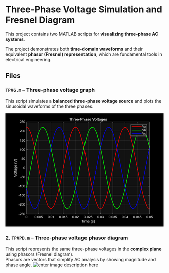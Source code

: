 ﻿# Three-Phase Voltage Simulation and Fresnel Diagram

This project contains two MATLAB scripts for **visualizing three-phase AC systems**.  

The project demonstrates both **time-domain waveforms** and their equivalent **phasor (Fresnel) representation**, which are fundamental tools in electrical engineering.

## Files
### `TPVG.m` – Three-phase voltage graph
This script simulates a **balanced three-phase voltage source** and plots the sinusoidal waveforms of the three phases.

![](https://github.com/youness-el-kabtane/Three-Phase-Voltage-Simulation-and-Fresnel-Diagram/blob/main/image/image1.png?raw=true)

### 2. `TPVPD.m` – Three-phase voltage phasor diagram
This script represents the same three-phase voltages in the **complex plane** using phasors (Fresnel diagram).  
Phasors are vectors that simplify AC analysis by showing magnitude and phase angle.
![enter image description here](#)

